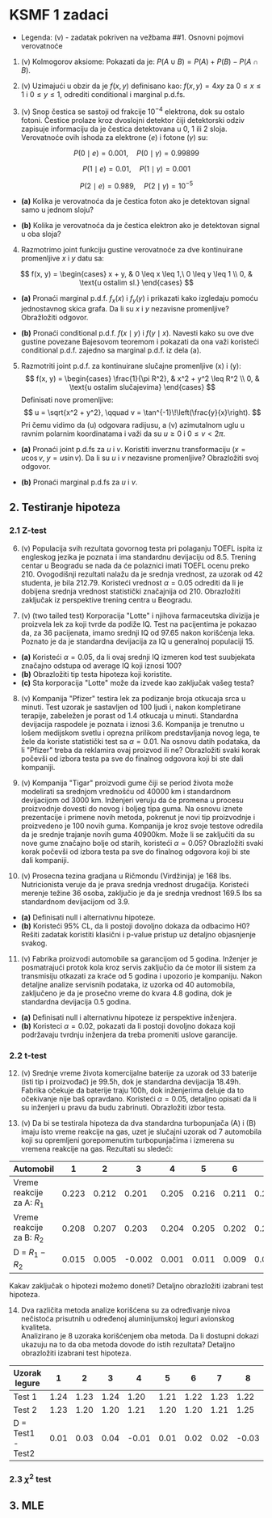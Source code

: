 # KSMF 1 zadaci
* Legenda: (v) - zadatak pokriven na vežbama
##1. Osnovni pojmovi verovatnoće

1. (v) Kolmogorov aksiome: Pokazati da je: $P(A\cup B)=P(A)+P(B)-P(A\cap B)$.

2. (v) Uzimajući u obzir da je $f(x,y)$ definisano kao: $f(x,y)=4xy$ za $0\leq x\leq 1$ i $0\leq y \leq 1$, odrediti conditional i marginal p.d.fs.

3. (v) Snop čestica se sastoji od frakcije $10^{-4}$ elektrona, dok su ostalo fotoni. Čestice prolaze kroz dvoslojni detektor čiji detektorski odziv zapisuje informaciju da je čestica detektovana u 0, 1 ili 2 sloja.
Verovatnoće ovih ishoda za elektrone ($e$) i fotone ($\gamma$) su:

$$
P(0 \mid e) = 0.001, \quad P(0 \mid \gamma) = 0.99899
$$  

$$
P(1 \mid e) = 0.01, \quad P(1 \mid \gamma) = 0.001
$$  

$$
P(2 \mid e) = 0.989, \quad P(2 \mid \gamma) = 10^{-5}
$$  

* **(a)** Kolika je verovatnoća da je čestica foton ako je detektovan signal samo u jednom sloju?  

* **(b)** Kolika je verovatnoća da je čestica elektron ako je detektovan signal u oba sloja?

4. Razmotrimo joint funkciju gustine verovatnoće za dve kontinuirane promenljive $x$ i $y$ datu sa:

$$
f(x, y) =
\begin{cases}
x + y, & 0 \leq x \leq 1,\ 0 \leq y \leq 1 \\
0, & \text{u ostalim sl.}
\end{cases}
$$  

* **(a)** Pronaći marginal p.d.f. $f_x(x)$ i $f_y(y)$ i prikazati kako izgledaju pomoću jednostavnog skica grafa. Da li su $x$ i $y$ nezavisne promenljive? Obražložiti odgovor.

* **(b)** Pronaći conditional p.d.f. $f(x \mid y)$ i $f(y \mid x)$. Navesti kako su ove dve gustine povezane Bajesovom teoremom i pokazati da ona važi koristeći conditional p.d.f. zajedno sa marginal p.d.f. iz dela (a).

5. Razmotriti joint p.d.f. za kontinuirane slučajne promenljive \(x\) i \(y\):
$$
f(x, y) =
\begin{cases}
\frac{1}{\pi R^2}, & x^2 + y^2 \leq R^2 \\
0, & \text{u ostalim slučajevima}
\end{cases}
$$ Definisati nove promenljive:  
$$
u = \sqrt{x^2 + y^2}, \qquad v = \tan^{-1}\!\left(\frac{y}{x}\right).
$$
Pri čemu vidimo da \(u\) odgovara radijusu, a \(v\) azimutalnom uglu u ravnim polarnim koordinatama i važi da su $u \geq 0~\textrm{i}~0 \leq v < 2\pi$.


* **(a)** Pronaći joint p.d.fs za $u$ i $v$. Koristiti inverznu transformaciju $(x = u \cos v,\; y = u \sin v)$. Da li su $u$ i $v$ nezavisne promenljive? Obrazložiti svoj odgovor.  


* **(b)** Pronaći marginal p.d.fs za $u$ i $v$.  


## 2. Testiranje hipoteza

### 2.1 Z-test

6. (v) Populacija svih rezultata govornog testa pri polaganju TOEFL ispita iz engleskog jezika je poznata i ima standardnu devijaciju od 8.5. Trening centar u Beogradu se nada da će polaznici imati TOEFL ocenu preko 210. Ovogodišnji rezultati nalažu da je srednja vrednost, za uzorak od 42 studenta, je bila 212.79. Koristeći vrednost $\alpha=0.05$ odrediti da li je dobijena srednja vrednost statistički značajnija od 210. Obrazložiti zaključak iz perspektive trening centra u Beogradu.

7. (v) (two tailed test) Korporacija "Lotte" i njihova farmaceutska divizija je proizvela lek za koji tvrde da podiže IQ. Test na pacijentima je pokazao da, za 36 pacijenata, imamo srednji IQ od 97.65 nakon korišćenja leka. Poznato je da je standardna devijacija za IQ u generalnoj populaciji 15.
* **(a)**  Koristeći $\alpha=0.05$, da li ovaj srednji IQ izmeren kod test suubjekata značajno odstupa od average IQ koji iznosi 100? 
* **(b)** Obrazložiti tip testa hipoteza koji koristite.
* **(c)**  Sta korporacija "Lotte" može da izvede kao zaključak vašeg testa?

8. (v) Kompanija "Pfizer" testira lek za podizanje broja otkucaja srca u minuti. Test uzorak je sastavljen od 100 ljudi i, nakon kompletirane terapije, zabeležen je porast od 1.4 otkucaja u minuti. Standardna devijacija raspodele je poznata i iznosi 3.6. Kompanija je trenutno u lošem medijskom svetlu i oprezna prilikom predstavljanja novog lega, te žele da koriste statistički test sa $\alpha=0.01$. Na osnovu datih podataka, da li "Pfizer" treba da reklamira ovaj proizvod ili ne? Obrazložiti svaki korak počevši od izbora testa pa sve do finalnog odgovora koji bi ste dali kompaniji.

9. (v) Kompanija "Tigar" proizvodi gume čiji se period života može modelirati sa srednjom vrednošću od 40000 km i standardnom devijacijom od 3000 km. Inženjeri veruju da će promena u procesu proizvodnje dovesti do novog i boljeg tipa guma. Na osnovu iznete prezentacije i primene novih metoda, pokrenut je novi tip proizvodnje i proizvedeno je 100 novih guma. Kompanija je kroz svoje testove odredila da je srednje trajanje novih guma 40900km. Može li se zaključiti da su nove gume značajno bolje od starih, koristeći $\alpha=0.05$? Obrazložiti svaki korak počevši od izbora testa pa sve do finalnog odgovora koji bi ste dali kompaniji.

10. (v) Prosecna tezina gradjana u Ričmondu (Virdžinija) je 168 lbs. Nutricionista veruje da je prava srednja vrednost drugačija. Koristeći merenje težine 36 osoba, zaključio je da je srednja vrednost 169.5 lbs sa standardnom devijacijom od 3.9.
* **(a)**  Definisati null i alternativnu hipoteze.
* **(b)**  Koristeći 95% CL, da li postoji dovoljno dokaza da odbacimo H0? Rešiti zadatak koristiti klasični i p-value pristup uz detaljno objasnjenje svakog.

11. (v) Fabrika proizvodi automobile sa garancijom od 5 godina. Inženjer je posmatrajući protok kola kroz servis zaključio da će motor ili sistem za transmisiju otkazati za kraće od 5 godina i upozorio je kompaniju. Nakon detaljne analize servisnih podataka, iz uzorka od 40 automobila, zaključeno je da je prosečno vreme do kvara 4.8 godina, dok je standardna devijacija 0.5 godina. 
* **(a)**  Definisati null i alternativnu hipoteze iz perspektive inženjera.
* **(b)**  Koristeci $\alpha=0.02$, pokazati da li postoji dovoljno dokaza koji podržavaju tvrdnju inženjera da treba promeniti uslove garancije.

### 2.2 t-test

12. (v) Srednje vreme života komercijalne baterije za uzorak od 33 baterije (isti tip i proizvođać) je 99.5h, dok je standardna devijacija 18.49h. Fabrika očekuje da baterije traju 100h, dok inženjerima deluje da to očekivanje nije baš opravdano. Koristeći $\alpha=0.05$, detaljno opisati da li su inženjeri u pravu da budu zabrinuti. Obrazložiti izbor testa.

13. (v) Da bi se testirala hipoteza da dva standardna turbopunjača \(A\) i \(B\) imaju isto vreme reakcije na gas, uzet je slučajni uzorak od 7 automobila koji su opremljeni gorepomenutim turbopunjačima i izmerena su vremena reakcije na gas. Rezultati su sledeći:

| **Automobil** | 1     | 2     | 3     | 4     | 5     | 6     | 7     |
|---------------|-------|-------|-------|-------|-------|-------|-------|
| Vreme reakcije za A: $R_1$ | 0.223 | 0.212 | 0.201 | 0.205 | 0.216 | 0.211 | 0.209 |
| Vreme reakcije za B: $R_2$ | 0.208 | 0.207 | 0.203 | 0.204 | 0.205 | 0.202 | 0.206 |
| D = $R_1 - R_2$              | 0.015 | 0.005 | -0.002 | 0.001 | 0.011 | 0.009 | 0.003 |


Kakav zaključak o hipotezi možemo doneti? Detaljno obrazložiti izabrani test hipoteza.

14. Dva različita metoda analize korišćena su za određivanje nivoa nečistoća prisutnih u određenoj aluminijumskoj leguri avionskog kvaliteta.  
Analizirano je 8 uzoraka korišćenjem oba metoda. Da li dostupni dokazi ukazuju na to da oba metoda dovode do istih rezultata? Detaljno obrazložiti izabrani test hipoteza.

| **Uzorak legure** | 1    | 2    | 3    | 4     | 5    | 6    | 7    | 8    |
|-------------------|------|------|------|-------|------|------|------|------|
| Test 1            | 1.24 | 1.23 | 1.24 | 1.20  | 1.21 | 1.22 | 1.23 | 1.22 |
| Test 2            | 1.23 | 1.20 | 1.20 | 1.21  | 1.20 | 1.20 | 1.21 | 1.25 |
| D = Test1 - Test2 | 0.01 | 0.03 | 0.04 | -0.01 | 0.01 | 0.02 | 0.02 | -0.03 |


### 2.3 $\chi^2$ test

## 3. MLE
